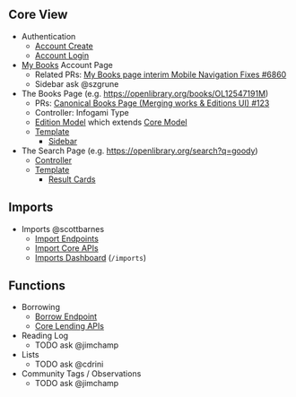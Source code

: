 ## Core View

* Authentication
  * [Account Create](https://github.com/internetarchive/openlibrary/blob/master/openlibrary/plugins/upstream/account.py#L264-L333)
  * [Account Login](https://github.com/internetarchive/openlibrary/blob/master/openlibrary/plugins/upstream/account.py#L399-L476)
* [My Books](https://github.com/internetarchive/openlibrary/blob/master/openlibrary/plugins/upstream/mybooks.py) Account Page
  * Related PRs: [My Books page interim Mobile Navigation Fixes #6860](https://github.com/internetarchive/openlibrary/pull/7431)
  * Sidebar ask @szgrune
* The Books Page (e.g. https://openlibrary.org/books/OL12547191M)
  * PRs: [Canonical Books Page (Merging works & Editions UI) #123](https://github.com/internetarchive/openlibrary/pull/3553/files)
  * Controller: Infogami Type
  * [Edition Model](https://github.com/internetarchive/openlibrary/blob/master/openlibrary/plugins/upstream/models.py#L42-L498) which extends [Core Model](https://github.com/internetarchive/openlibrary/blob/master/openlibrary/core/models.py#L225-L463)
  * [Template](https://github.com/internetarchive/openlibrary/blob/master/openlibrary/templates/type/edition/view.html)
    * [Sidebar](https://github.com/internetarchive/openlibrary/blob/master/openlibrary/macros/databarWork.html)
* The Search Page (e.g. https://openlibrary.org/search?q=goody)
  * [Controller](https://github.com/internetarchive/openlibrary/blob/master/openlibrary/plugins/worksearch/code.py)
  * [Template](https://github.com/internetarchive/openlibrary/blob/master/openlibrary/templates/work_search.html)
    * [Result Cards](https://github.com/internetarchive/openlibrary/blob/master/openlibrary/macros/SearchResultsWork.html)

## Imports

* Imports @scottbarnes
  * [Import Endpoints](https://github.com/internetarchive/openlibrary/blob/master/openlibrary/plugins/importapi/code.py)
  * [Import Core APIs](https://github.com/internetarchive/openlibrary/blob/master/openlibrary/catalog/add_book/__init__.py#L935-L1023)
  * [Imports Dashboard](https://github.com/internetarchive/openlibrary/blob/master/openlibrary/templates/admin/imports.html) (`/imports`)

## Functions

* Borrowing 
  * [Borrow Endpoint](https://github.com/internetarchive/openlibrary/blob/master/openlibrary/plugins/upstream/borrow.py#L116-L248)
  * [Core Lending APIs](https://github.com/internetarchive/openlibrary/blob/master/openlibrary/core/lending.py#L210-L232)
* Reading Log
  * TODO ask @jimchamp
* Lists
  * TODO ask @cdrini
* Community Tags / Observations
  * TODO ask @jimchamp
